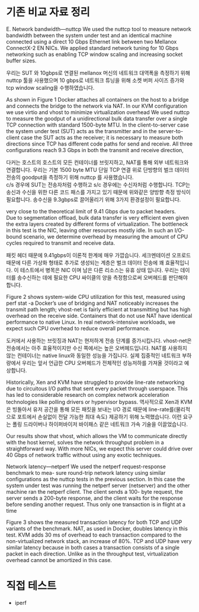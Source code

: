 기존 비교 자료 정리
===================

E. Network bandwidth—nuttcp
We used the nuttcp tool to measure network bandwidth
between the system under test and an identical machine connected using a direct 10 Gbps Ethernet link between
two Mellanox ConnectX-2 EN NICs. We applied standard
network tuning for 10 Gbps networking such as enabling TCP window scaling and increasing socket buffer sizes. 

우리는 SUT 와 10gbps로 연결된 mellanox 머신의 네트워크 대역폭을 측정하기 위해 nuttcp 툴을 사용했으며 
10 gbps로 네트워크 튜닝을 위해 소켓 버퍼 사이즈 증가와 tcp window scaling을 수행하였습니다. 

As shown in Figure 1
Docker attaches all containers on the host to a bridge and connects the bridge to the network via NAT. 
In our KVM configuration we use virtio and vhost to minimize virtualization overhead
We used nuttcp to measure the goodput of a unidirectional bulk data transfer over a single TCP connection with standard 1500-byte MTU. 
In the client-to-server case the system under test (SUT) acts as the transmitter and 
in the server-to-client case the SUT acts as the receiver; 
it is necessary to measure both directions since TCP has different code paths for send and receive. 
All three configurations reach 9.3 Gbps in both the transmit and receive direction, 

다커는 호스트의 호스트의 모든 컨테이너를 브릿지하고, NAT를 통해 외부 네트워크와 연결합니다. 
우리는 기본 1500 byte MTU 단일 TCP 연결 위로 단방향의 벌크 데이터 전송의 goodput을 측정하기 위해 nuttcp 를 사용했습니다.  
c/s 경우에 SUT는 전송자처럼 수행하고 s/c 경우에는 수신자처럼 수행합니다. 
TCP는 송신과 수신을 위한 다른 코드 패스를 가지고 있기 때문에 위와같은 양방향 측정 방식이 필요합니다. 
송수신을 9.3gbps로 끌어올리기 위해 3가지 환경설정이 필요합니다. 

very close to the theoretical limit of 9.41 Gbps due to packet headers.  
Due to segmentation offload, bulk data transfer is very efficient even given the extra layers created by different forms of virtualization. 
The bottleneck in this test is the NIC, leaving other resources mostly idle. 
In such an I/O-bound scenario, we determine overhead by measuring the amount of CPU cycles required to transmit and receive data. 

패킷 헤더 때문에 9.41gbps이 이론적 한계에 매우 가깝습니다. 
세크멘테이션 오프로드 때문에 다른 가상화 형태로 추가로 생성되는 계층은 벌크 데이터 전송에 꽤 효율적입니다.
이 테스트에서 병목은 NIC 이며 남은 다른 리소스는 유휴 상태 입니다. 
우리는 데이터를 송수신하는 데에 필요한 CPU 싸이클의 양을 측정함으로써 오버헤드를 판단해야 합니다. 

Figure 2 shows 
system-wide CPU utilization for this test, measured using perf stat -a 
Docker’s use of bridging and NAT noticeably increases the transmit path length; 
vhost-net is fairly efficient at transmitting but has high overhead on the receive side. 
Containers that do not use NAT have identical performance to native Linux.
In real network-intensive workloads, we expect such CPU overhead to reduce overall performance.

도커에서 사용하는 브릿징과 NAT는 현저하게 전송 단계를 증가시킵니다. 
vhost-net은 전송에서는 아주 효율적이지만 수신 쪽에서는 높은 오버헤드입니다. 
NAT를 사용하지 않는 컨테이너는 native linux와 동일한 성능을 가집니다. 
실제 집중적인 네트워크 부하량에서 우리는 앞서 언급한 CPU 오버헤드가 전체적인 성능저하를 가져올 것이라고 예상합니다.


Historically, Xen and KVM have struggled to provide line-rate networking due to circuitous I/O paths that sent every packet through userspace. 
This has led to considerable research on complex network acceleration technologies like polling drivers or hypervisor bypass. 
역사적으로 Xen과 KVM은 빙돌아서 유저 공간을 통해 모든 패킷을 보내는 I/O 경로 때문에 
line-rate를(물리적으로 포트에서 손실없이 전달 가능한 최대 속도) 제공하기 위해 노력했습니다. 
이런 요구는 폴링 드라이버나 하이퍼바이저 바이패스 같은 네트워크 가속 기술을 이끌었습니다.

Our results show that vhost, which allows the VM to communicate directly with the host kernel, 
solves the network throughput problem in a straightforward way. 
With more NICs, we expect this server could drive over 40 Gbps of network traffic without using any exotic techniques.

Network latency—netperf
We used the netperf request-response benchmark to mea-
sure round-trip network latency using similar configurations as
the nuttcp tests in the previous section. In this case the system
under test was running the netperf server (netserver) and the
other machine ran the netperf client. The client sends a 100-
byte request, the server sends a 200-byte response, and the
client waits for the response before sending another request.
Thus only one transaction is in flight at a time

Figure 3
shows the measured transaction latency for both
TCP and UDP variants of the benchmark. NAT, as used in
Docker, doubles latency in this test. KVM adds 30 ms of
overhead to each transaction compared to the non-virtualized
network stack, an increase of 80%. TCP and UDP have very
similar latency because in both cases a transaction consists of
a single packet in each direction. Unlike as in the throughput
test, virtualization overhead cannot be amortized in this case.

직접 테스트
===========

- iperf
